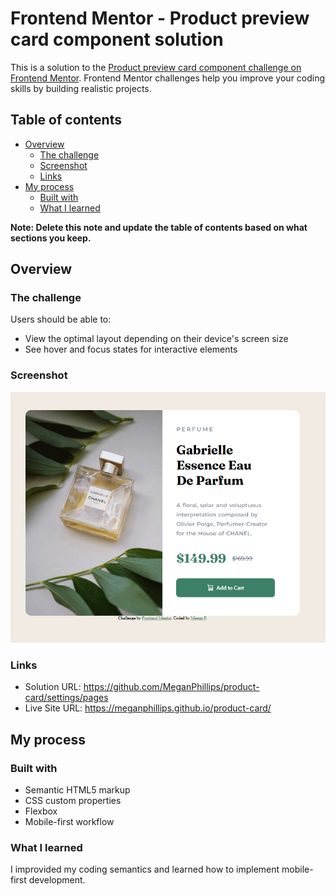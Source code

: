 # Frontend Mentor - Product preview card component solution

This is a solution to the [Product preview card component challenge on Frontend Mentor](https://www.frontendmentor.io/challenges/product-preview-card-component-GO7UmttRfa). Frontend Mentor challenges help you improve your coding skills by building realistic projects. 

## Table of contents

- [Overview](#overview)
  - [The challenge](#the-challenge)
  - [Screenshot](#screenshot)
  - [Links](#links)
- [My process](#my-process)
  - [Built with](#built-with)
  - [What I learned](#what-i-learned)

**Note: Delete this note and update the table of contents based on what sections you keep.**

## Overview

### The challenge

Users should be able to:

- View the optimal layout depending on their device's screen size
- See hover and focus states for interactive elements

### Screenshot

![](./images/productCard.png)

### Links

- Solution URL: https://github.com/MeganPhillips/product-card/settings/pages
- Live Site URL: https://meganphillips.github.io/product-card/

## My process

### Built with

- Semantic HTML5 markup
- CSS custom properties
- Flexbox
- Mobile-first workflow

### What I learned

I improvided my coding semantics and learned how to implement mobile-first development.